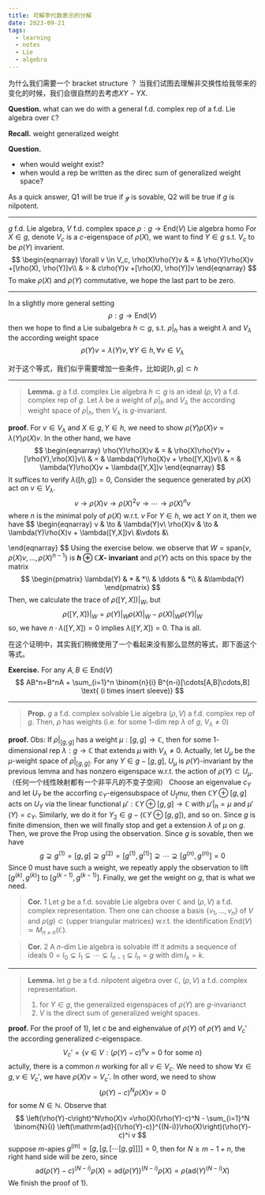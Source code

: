 ```yaml
---
title: 可解李代数表示的分解
date: 2023-09-21
tags:
  - learning
  - notes
  - Lie
  - algebra
---
```

为什么我们需要一个 bracket structure ？
当我们试图去理解非交换性给我带来的变化的时候，我们会很自然的去考虑$XY-YX$.

**Question.** what can we do with a general f.d. complex rep of a f.d. Lie algebra over $\mathbb C$?

**Recall.**
	weight
	generalized weight

**Question.**
- when would weight exist?
- when would a rep be written as the direc sum of generalized weight space?

As a quick answer, Q1 will be true if $\mathcal g$ is sovable, Q2 will be true if $g$ is nilpotent.

---
$g$ f.d. Lie algebra, $V$ f.d. complex space
$\rho: g \to \mathrm{End}(V)$ Lie algebra homo
For $X \in g$, denote $V_c$ is a $c$-eigenspace of $\rho(X)$, we want to find $Y\in g$ s.t. $V_c$ to be $\rho(Y)$ invarient.
$$
\begin{eqnarray}
\forall v \in V_c, \rho(X)\rho(Y)v & = & \rho(Y)\rho(X)v +[\rho(X), \rho(Y)]v\\ & = & c\rho(Y)v +[\rho(X), \rho(Y)]v
\end{eqnarray}
$$
To make $\rho(X)$ and $\rho(Y)$ commutative, we hope the last part to be zero.

---
In a slightly more general setting
$$
\rho:g \to \mathrm{End}(V)
$$
then we hope to find a Lie subalgebra $h \subset g$, s.t.
$\rho|_h$ has a  weight $\lambda$ and $V_\lambda$ the according weight space
$$
\rho(Y)v = \lambda(Y)v, \forall Y \in h,\forall v \in V_\lambda
$$

对于这个等式，我们似乎需要增加一些条件，比如说$[h,g] \subset h$


---
>**Lemma.**
>	$g$ a f.d. complex Lie algebra $h \subset g$ is an ideal $(\rho, V)$ a f.d. complex rep of $g$.
>	Let $\lambda$ be a weight of $\rho|_h$ and $V_\lambda$ the according weight space of $\rho|_h$, then $V_\lambda$ is $g$-invariant.

**proof.**
	For $v \in V_\lambda$ and $X \in g, Y \in h$, we need to show $\rho(Y)\rho(X)v = \lambda(Y) \rho(X)v$.
	In the other hand, we have
	$$
	\begin{eqnarray}
\rho(Y)\rho(X)v & = & \rho(X)\rho(Y)v + [\rho(Y),\rho(X)]v\\ & = & \lambda(Y)\rho(X)v + \rho([Y,X])v\\ & = & \lambda(Y)\rho(X)v + \lambda([Y,X])v
\end{eqnarray}
	$$
	It suffices to verify $\lambda([h,g])=0$,
	Consider the sequence generated by $\rho(X)$ act on $v \in V_\lambda$.
	$$
	v \to  \rho(X)v \to  \rho(X)^2v \to \cdots \to  \rho(X)^nv
	$$
	where $n$ is the minimal poly of $\rho(X)$ w.r.t. $v$
	For $Y \in h$, we act $Y$ on it, then we have
	$$
	\begin{eqnarray}
v & \to & \lambda(Y)v\\
\rho(X)v & \to & \lambda(Y)\rho(X)v + \lambda([Y,X])v\\
&\vdots &\\

\end{eqnarray}
	$$
	Using the exercise below.
	we observe that $W = \mathrm{span}\{v, \rho(X)v,\dots,\rho(X)^{n-1}\}$ is **$h \oplus \mathbb C X$- invariant** and $\rho(Y)$ acts on this space by the matrix
	$$
	\begin{pmatrix}
 \lambda(Y) & * & *\\
  & \ddots & *\\
  &  &\lambda(Y)
\end{pmatrix}
	$$
	Then, we calculate the trace of $\rho([Y,X])|_W$, but$$
	\rho([Y,X])|_W = \rho(Y)|_W\rho(X)|_W-\rho(X)|_W\rho(Y)|_W
	$$
	so, we have $n \cdot \lambda([Y,X]) = 0$ implies $\lambda([Y,X]) = 0$.
	Tha is all.

在这个证明中，其实我们稍微使用了一个看起来没有那么显然的等式，即下面这个等式。

**Exercise.**
	For any $A, B \in \mathrm{End}(V)$
$$
AB^n=B^nA + \sum_{i=1}^n \binom{n}{i} B^{n-i}[\cdots[A,B]\cdots,B] \text{ (i times insert sleeve)}
$$

---
>**Prop.**
>	$g$ a f.d. complex solvable Lie algebra $(\rho,V)$ a f.d. complex rep of $g$.
>	Then, $\rho$ has weights (i.e. for some $1$-dim rep $\lambda$ of $g$, $V_\lambda \not = 0$)

**proof.**
	Obs: 
		If $\rho|_{[g,g]}$ has a weight $\mu:[g,g] \to \mathbb C$, then for some $1$-dimensional rep $\lambda: g \to \mathbb C$ that extends $\mu$ with $V_\lambda \not = 0$.
		Actually, let $U_\mu$ be the $\mu$-weight space of $\rho|_{[g,g]}$.
		For any $Y \in g -[g,g]$, $U_\mu$ is $\rho(Y)$-invariant by the previous lemma and has nonzero eigenspace w.r.t. the action of $\rho(Y) \subset U_\mu$. （任何一个线性映射都有一个非平凡的不变子空间）
		Choose an eigenvalue $c_Y$ and let $U_Y$ be the accorfing $c_Y$-eigensubspace of $U_]mu$, then $\mathbb C Y \oplus [g,g]$ acts on $U_Y$ via the linear functional $\mu': \mathbb C Y \oplus [g,g] \to \mathbb C$ with $\mu'|_h = \mu$ and $\mu'(Y) = c_Y$.
		Similarly, we do it for $Y_2 \in g-(\mathbb C Y \oplus [g,g])$, and so on. Since $g$ is finite dimension, then we will finally stop and get a extension $\lambda$ of $\mu$ on $g$.
	Then, we prove the Prop using the observation.
	Since $g$ is sovable, then we have
	$$
	g \supsetneq g^{(1)}=[g,g] \supsetneq g^{(2)} = [g^{(1)}, g^{(1)}]\supsetneq \cdots \supsetneq [g^{(n)},g^{(n)}] = 0
	$$
	Since $0$ must have such a weight, we repeatly apply the observation to lift $[g^{(k)},g^{(k)}]$ to $[g^{(k-1)},g^{(k-1)}]$.
	Finally, we get the weight on $g$, that is what we need.



>**Cor.** 1
>	 Let $g$ be a f.d. sovable Lie algebra over $\mathbb C$ and $(\rho, V)$ a f.d. complex representation.
>	Then one can choose a basis $\{v_1,\dots,v_n\}$ of $V$ and $\rho(g) \subset \{\text{upper triangular matrices}\}$ w.r.t. the identification $\mathrm{End}(V) \simeq M_{n \times n}(\mathbb C)$.

>**Cor.** 2
>	A $n$-dim Lie algebra is solvable iff it admits a sequence of ideals $0=I_0\subsetneq I_1 \subsetneq \cdots \subsetneq I_{n-1} \subsetneq I_n = g$ with $\dim I_k = k$.

---
>**Lemma.**
>	let $g$ be a f.d. nilpotent algebra over $\mathbb C$, $(\rho, V)$ a f.d. complex representation.
>	1) for $Y \in g$, the generalized eigenspaces of $\rho(Y)$ are $g$-invarianct
>	2) $V$ is the direct sum of generalized weight spaces.

**proof.**
	For the proof of 1),
	let $c$ be and eighenvalue of $\rho(Y)$ of $\rho(Y)$ and $V_c'$ the according generalized $c$-eigenspace.
	$$
	V_c'=\{v \in V:(\rho(Y)-c)^nv =0\text{  for some }n\}
	$$
	actully, there is a common $n$ working for all $v \in V_c$.
	We need to show $\forall x \in g, v\in V_c'$, we have $\rho(X)v = V_c'$.
	In other word, we need to show
	$$
	\left(\rho(Y)-c\right)^N\rho(X)v = 0 
	$$
	for some $N \in \mathbb N$.
	Observe that
	$$
	\left(\rho(Y)-c\right)^N\rho(X)v =\rho(X)(\rho(Y)-c)^N - \sum_{i=1}^N \binom{N}{i} \left(\mathrm{ad}{(\rho(Y)-c)}^{(N-i)}\rho(X)\right)(\rho(Y)-c)^i v
	$$
	suppose $m$-apies $g^{(m)} = [g,[g,[\cdots[g,g]]]] = 0$, then for $N \ge m - 1 + n$, the right hand side will be zero, since
	$$
	\mathrm{ad}{(\rho(Y)-c)}^{(N-i)}\rho(X) = \mathrm{ad}{(\rho(Y))}^{(N-i)}\rho(X)=\rho(\mathrm{ad}{(Y)}^{(N-i)}X)
	$$
	We finish the proof of 1).